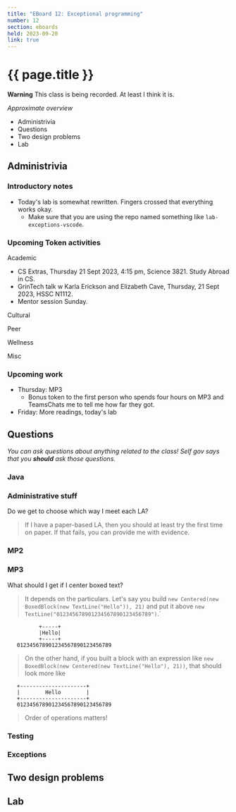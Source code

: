 ```yaml
---
title: "EBoard 12: Exceptional programming"
number: 12
section: eboards
held: 2023-09-20
link: true
---
```

# {{ page.title }}

**Warning** This class is being recorded.  At least I think it is.

_Approximate overview_

* Administrivia
* Questions
* Two design problems
* Lab

Administrivia
-------------

### Introductory notes

* Today's lab is somewhat rewritten.  Fingers crossed that everything works
  okay.
    * Make sure that you are using the repo named something like
      `lab-exceptions-vscode`.
      
### Upcoming Token activities

Academic

* CS Extras, Thursday 21 Sept 2023, 4:15 pm, Science 3821.  Study Abroad in CS.
* GrinTech talk w Karla Erickson and Elizabeth Cave, Thursday, 21 Sept 2023, HSSC N1112.
* Mentor session Sunday.

Cultural

Peer

Wellness

Misc

### Upcoming work

* Thursday: MP3
    * Bonus token to the first person who spends four hours on MP3
      and TeamsChats me to tell me how far they got.
* Friday: More readings, today's lab

Questions
---------

_You can ask questions about anything related to the class!  Self gov
says that you **should** ask those questions._

### Java

### Administrative stuff

Do we get to choose which way I meet each LA?

> If I have a paper-based LA, then you should at least try the first
  time on paper.  If that fails, you can provide me with evidence.

### MP2

### MP3

What should I get if I center boxed text?

> It depends on the particulars.  Let's say you build
  `new Centered(new BoxedBlock(new TextLine("Hello")), 21)`
  and put it above `new TextLine("012345678901234567890123456789")`.`

              +-----+
              |Hello|
              +-----+
       012345678901234567890123456789

> On the other hand, if you built a block with an expression like
  `new BoxedBlock(new Centered(new TextLine("Hello"), 21))`, that should
  look more like

       +---------------------+
       |        Hello        |
       +---------------------+
       012345678901234567890123456789

> Order of operations matters!

### Testing

### Exceptions

Two design problems
-------------------

Lab
---

